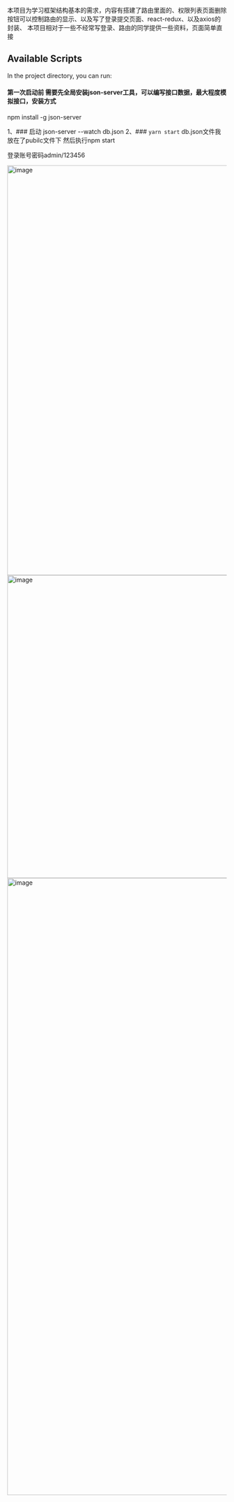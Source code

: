 本项目为学习框架结构基本的需求，内容有搭建了路由里面的、权限列表页面删除按钮可以控制路由的显示、以及写了登录提交页面、react-redux、以及axios的封装、
本项目相对于一些不经常写登录、路由的同学提供一些资料，页面简单直接
## Available Scripts

In the project directory, you can run:

#### 第一次启动前 需要先全局安装json-server工具，可以编写接口数据，最大程度模拟接口，安装方式
npm install -g json-server

1、### 启动 json-server --watch db.json
2、### `yarn start`
db.json文件我放在了pubilc文件下
然后执行npm start 

登录账号密码admin/123456

<img width="939" alt="image" src="https://github.com/Kanghanwen12/react-app/assets/76980673/0fc648bc-4269-41ff-9999-3ad582ce064b">


<img width="694" alt="image" src="https://github.com/Kanghanwen12/react-app/assets/76980673/4eea795a-7b72-4652-a4a7-386fa57f3913">
<img width="1414" alt="image" src="https://github.com/Kanghanwen12/react-app/assets/76980673/49d81825-04fb-4462-aa7e-e7e1f3a8d9d4">


